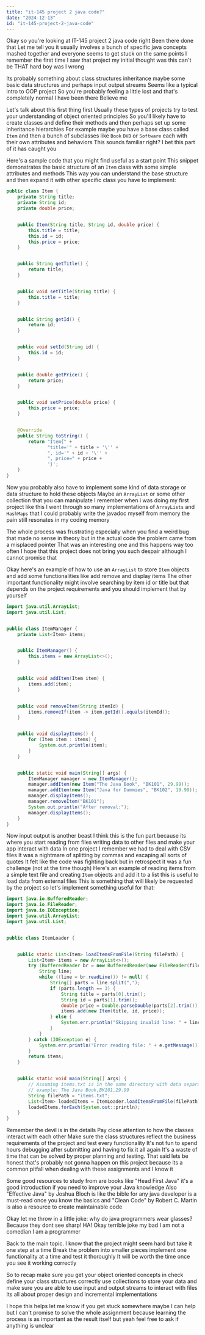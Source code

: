 ```yaml
---
title: "it-145 project 2 java code?"
date: "2024-12-13"
id: "it-145-project-2-java-code"
---
```


Okay so you're looking at IT-145 project 2 java code right Been there done that Let me tell you it usually involves a bunch of specific java concepts mashed together and everyone seems to get stuck on the same points I remember the first time I saw that project my initial thought was this can't be THAT hard boy was I wrong

Its probably something about class structures inheritance maybe some basic data structures and perhaps input output streams Seems like a typical intro to OOP project So you're probably feeling a little lost and that's completely normal I have been there Believe me

Let's talk about this first thing first Usually these types of projects try to test your understanding of object oriented principles So you'll likely have to create classes and define their methods and then perhaps set up some inheritance hierarchies For example maybe you have a base class called `Item` and then a bunch of subclasses like `Book` `DVD` or `Software` each with their own attributes and behaviors This sounds familiar right? I bet this part of it has caught you

Here's a sample code that you might find useful as a start point This snippet demonstrates the basic structure of an `Item` class with some simple attributes and methods This way you can understand the base structure and then expand it with other specific class you have to implement:

```java
public class Item {
    private String title;
    private String id;
    private double price;


    public Item(String title, String id, double price) {
        this.title = title;
        this.id = id;
        this.price = price;
    }


    public String getTitle() {
        return title;
    }


    public void setTitle(String title) {
        this.title = title;
    }


    public String getId() {
        return id;
    }


    public void setId(String id) {
        this.id = id;
    }


    public double getPrice() {
        return price;
    }


    public void setPrice(double price) {
        this.price = price;
    }


    @Override
    public String toString() {
        return "Item{" +
               "title='" + title + '\'' +
               ", id='" + id + '\'' +
               ", price=" + price +
               '}';
    }
}
```

Now you probably also have to implement some kind of data storage or data structure to hold these objects Maybe an `ArrayList` or some other collection that you can manipulate I remember when i was doing my first project like this I went through so many implementations of `ArrayLists` and `HashMaps` that I could probably write the javadoc myself from memory the pain still resonates in my coding memory

The whole process was frustrating especially when you find a weird bug that made no sense in theory but in the actual code the problem came from a misplaced pointer That was an interesting one and this happens way too often I hope that this project does not bring you such despair although I cannot promise that

Okay here's an example of how to use an `ArrayList` to store `Item` objects and add some functionalities like add remove and display items The other important functionality might involve searching by item id or title but that depends on the project requirements and you should implement that by yourself

```java
import java.util.ArrayList;
import java.util.List;


public class ItemManager {
    private List<Item> items;


    public ItemManager() {
        this.items = new ArrayList<>();
    }


    public void addItem(Item item) {
        items.add(item);
    }


    public void removeItem(String itemId) {
        items.removeIf(item -> item.getId().equals(itemId));
    }


    public void displayItems() {
        for (Item item : items) {
            System.out.println(item);
        }
    }


    public static void main(String[] args) {
        ItemManager manager = new ItemManager();
        manager.addItem(new Item("The Java Book", "BK101", 29.99));
        manager.addItem(new Item("Java for Dummies", "BK102", 19.99));
        manager.displayItems();
        manager.removeItem("BK101");
        System.out.println("After removal:");
        manager.displayItems();
    }
}
```

Now input output is another beast I think this is the fun part because its where you start reading from files writing data to other files and make your app interact with data In one project I remember we had to deal with CSV files It was a nightmare of splitting by commas and escaping all sorts of quotes It felt like the code was fighting back but in retrospect it was a fun challenge (not at the time though)
Here's an example of reading items from a simple text file and creating `Item` objects and add it to a list this is useful to load data from external files This is something that will likely be requested by the project so let's implement something useful for that:

```java
import java.io.BufferedReader;
import java.io.FileReader;
import java.io.IOException;
import java.util.ArrayList;
import java.util.List;


public class ItemLoader {


    public static List<Item> loadItemsFromFile(String filePath) {
        List<Item> items = new ArrayList<>();
        try (BufferedReader br = new BufferedReader(new FileReader(filePath))) {
            String line;
            while ((line = br.readLine()) != null) {
                String[] parts = line.split(",");
                if (parts.length == 3) {
                    String title = parts[0].trim();
                    String id = parts[1].trim();
                    double price = Double.parseDouble(parts[2].trim());
                    items.add(new Item(title, id, price));
                } else {
                    System.err.println("Skipping invalid line: " + line);
                }
            }
        } catch (IOException e) {
            System.err.println("Error reading file: " + e.getMessage());
        }
        return items;
    }


    public static void main(String[] args) {
        // Assuming items.txt is in the same directory with data separated by commas
        // example: The Java Book,BK101,29.99
        String filePath = "items.txt";
        List<Item> loadedItems = ItemLoader.loadItemsFromFile(filePath);
        loadedItems.forEach(System.out::println);
    }
}

```
Remember the devil is in the details Pay close attention to how the classes interact with each other Make sure the class structures reflect the business requirements of the project and test every functionality It's not fun to spend hours debugging after submitting and having to fix it all again It's a waste of time that can be solved by proper planning and testing. That said lets be honest that's probably not gonna happen on this project because its a common pitfall when dealing with these assignments and I know it

Some good resources to study from are books like "Head First Java" it's a good introduction if you need to improve your Java knowledge Also "Effective Java" by Joshua Bloch is like the bible for any java developer is a must-read once you know the basics and "Clean Code" by Robert C. Martin is also a resource to create maintainable code

Okay let me throw in a little joke: why do java programmers wear glasses? Because they dont see sharp! HA! Okay terrible joke my bad I am not a comedian I am a programmer

Back to the main topic. I know that the project might seem hard but take it one step at a time Break the problem into smaller pieces implement one functionality at a time and test it thoroughly It will be worth the time once you see it working correctly

So to recap make sure you get your object oriented concepts in check define your class structures correctly use collections to store your data and make sure you are able to use input and output streams to interact with files Its all about proper design and incremental implementations

I hope this helps let me know if you get stuck somewhere maybe I can help but I can't promise to solve the whole assignment because learning the process is as important as the result itself but yeah feel free to ask if anything is unclear
